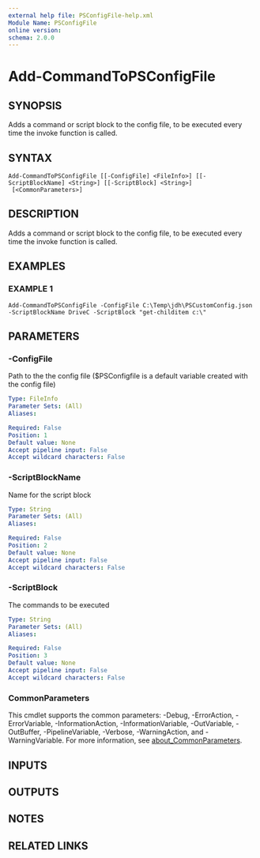 ```yaml
---
external help file: PSConfigFile-help.xml
Module Name: PSConfigFile
online version:
schema: 2.0.0
---
```


# Add-CommandToPSConfigFile

## SYNOPSIS
Adds a command or script block to the config file, to be executed every time the invoke function is called.

## SYNTAX

```
Add-CommandToPSConfigFile [[-ConfigFile] <FileInfo>] [[-ScriptBlockName] <String>] [[-ScriptBlock] <String>]
 [<CommonParameters>]
```

## DESCRIPTION
Adds a command or script block to the config file, to be executed every time the invoke function is called.

## EXAMPLES

### EXAMPLE 1
```
Add-CommandToPSConfigFile -ConfigFile C:\Temp\jdh\PSCustomConfig.json -ScriptBlockName DriveC -ScriptBlock "get-childitem c:\"
```

## PARAMETERS

### -ConfigFile
Path to the the config file ($PSConfigfile is a default variable created with the config file)

```yaml
Type: FileInfo
Parameter Sets: (All)
Aliases:

Required: False
Position: 1
Default value: None
Accept pipeline input: False
Accept wildcard characters: False
```

### -ScriptBlockName
Name for the script block

```yaml
Type: String
Parameter Sets: (All)
Aliases:

Required: False
Position: 2
Default value: None
Accept pipeline input: False
Accept wildcard characters: False
```

### -ScriptBlock
The commands to be executed

```yaml
Type: String
Parameter Sets: (All)
Aliases:

Required: False
Position: 3
Default value: None
Accept pipeline input: False
Accept wildcard characters: False
```

### CommonParameters
This cmdlet supports the common parameters: -Debug, -ErrorAction, -ErrorVariable, -InformationAction, -InformationVariable, -OutVariable, -OutBuffer, -PipelineVariable, -Verbose, -WarningAction, and -WarningVariable. For more information, see [about_CommonParameters](http://go.microsoft.com/fwlink/?LinkID=113216).

## INPUTS

## OUTPUTS

## NOTES

## RELATED LINKS
